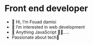 # Front end developer
- 👋 Hi, I’m Fouad damisi
- 👀 I’m interested in web development 
- 🌱 Anything JavaScript 🧘‍♂️.....
- Passionate about tech🥷


<!---
Dev-Fouad/Dev-Fouad is a ✨ special ✨ repository because its `README.md` (this file) appears on your GitHub profile.
You can click the Preview link to take a look at your changes.
--->
